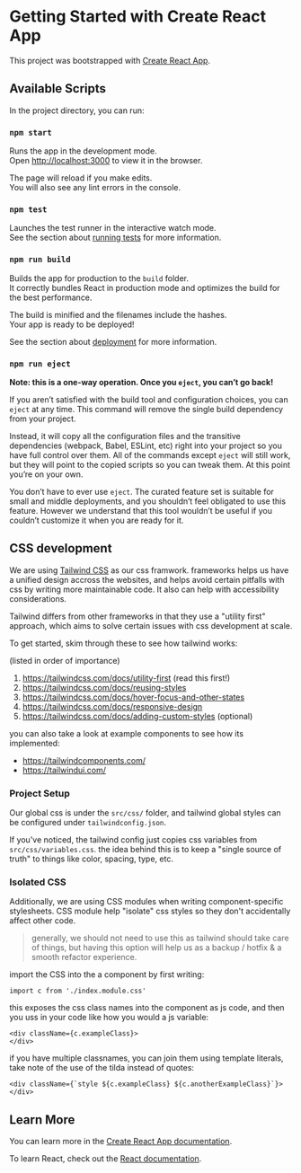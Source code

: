 # Getting Started with Create React App

This project was bootstrapped with [Create React App](https://github.com/facebook/create-react-app).

## Available Scripts

In the project directory, you can run:

### `npm start`

Runs the app in the development mode.\
Open [http://localhost:3000](http://localhost:3000) to view it in the browser.

The page will reload if you make edits.\
You will also see any lint errors in the console.

### `npm test`

Launches the test runner in the interactive watch mode.\
See the section about [running tests](https://facebook.github.io/create-react-app/docs/running-tests) for more information.

### `npm run build`

Builds the app for production to the `build` folder.\
It correctly bundles React in production mode and optimizes the build for the best performance.

The build is minified and the filenames include the hashes.\
Your app is ready to be deployed!

See the section about [deployment](https://facebook.github.io/create-react-app/docs/deployment) for more information.


### `npm run eject`

**Note: this is a one-way operation. Once you `eject`, you can’t go back!**

If you aren’t satisfied with the build tool and configuration choices, you can `eject` at any time. This command will remove the single build dependency from your project.

Instead, it will copy all the configuration files and the transitive dependencies (webpack, Babel, ESLint, etc) right into your project so you have full control over them. All of the commands except `eject` will still work, but they will point to the copied scripts so you can tweak them. At this point you’re on your own.

You don’t have to ever use `eject`. The curated feature set is suitable for small and middle deployments, and you shouldn’t feel obligated to use this feature. However we understand that this tool wouldn’t be useful if you couldn’t customize it when you are ready for it.


## CSS development

We are using [Tailwind CSS](https://tailwindcss.com/) as our css framwork. frameworks helps us have a unified design accross the websites, and helps avoid certain pitfalls with css by writing more maintainable code. It also can help with accessibility considerations.

Tailwind differs from other frameworks in that they use a "utility first" approach, which aims to solve certain issues with css development at scale. 
 
To get started, skim through these to see how tailwind works:

(listed in order of importance)

1. https://tailwindcss.com/docs/utility-first (read this first!)
2. https://tailwindcss.com/docs/reusing-styles 
3. https://tailwindcss.com/docs/hover-focus-and-other-states
4. https://tailwindcss.com/docs/responsive-design 
5. https://tailwindcss.com/docs/adding-custom-styles (optional)

you can also take a look at example components to see how its implemented:
- https://tailwindcomponents.com/
- https://tailwindui.com/


### Project Setup
Our global css is under the `src/css/` folder, and tailwind global styles can be configured under `tailwindconfig.json`.

If you've noticed, the tailwind config just copies css variables from `src/css/variables.css`. the idea behind this is to keep a "single source of truth" to things like color, spacing, type, etc.

### Isolated CSS

Additionally, we are using CSS modules when writing component-specific stylesheets. CSS module help "isolate" css styles so they don't accidentally affect other code. 

>generally, we should not need to use this as tailwind should take care of things, but having this option will help us as a backup / hotfix & a smooth refactor experience. 


import the CSS into the a component by first writing:

```import c from './index.module.css'```

this exposes the css class names into the component as js code, and then you uss in your code like how you would a js variable: 
```
<div className={c.exampleClass}>
</div>
```
if you have multiple classnames, you can join them using template literals, take note of the use of the tilda instead of quotes:

```
<div className={`style ${c.exampleClass} ${c.anotherExampleClass}`}> 
</div>
```

## Learn More

You can learn more in the [Create React App documentation](https://facebook.github.io/create-react-app/docs/getting-started).

To learn React, check out the [React documentation](https://reactjs.org/).


<!-- ### Code Splitting

This section has moved here: [https://facebook.github.io/create-react-app/docs/code-splitting](https://facebook.github.io/create-react-app/docs/code-splitting)

### Analyzing the Bundle Size

This section has moved here: [https://facebook.github.io/create-react-app/docs/analyzing-the-bundle-size](https://facebook.github.io/create-react-app/docs/analyzing-the-bundle-size)

### Making a Progressive Web App

This section has moved here: [https://facebook.github.io/create-react-app/docs/making-a-progressive-web-app](https://facebook.github.io/create-react-app/docs/making-a-progressive-web-app)

### Advanced Configuration

This section has moved here: [https://facebook.github.io/create-react-app/docs/advanced-configuration](https://facebook.github.io/create-react-app/docs/advanced-configuration)

### Deployment

This section has moved here: [https://facebook.github.io/create-react-app/docs/deployment](https://facebook.github.io/create-react-app/docs/deployment)

### `npm run build` fails to minify

This section has moved here: [https://facebook.github.io/create-react-app/docs/troubleshooting#npm-run-build-fails-to-minify](https://facebook.github.io/create-react-app/docs/troubleshooting#npm-run-build-fails-to-minify) -->
